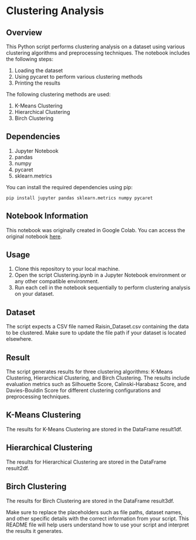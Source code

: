# Clustering Analysis

## Overview

This Python script performs clustering analysis on a dataset using various clustering algorithms and preprocessing techniques.
The notebook includes the following steps:
1. Loading the dataset
2. Using pycaret to perform various clustering methods
3. Printing the results

The following clustering methods are used:
1. K-Means Clustering
2. Hierarchical Clustering
3. Birch Clustering

## Dependencies
1. Jupyter Notebook
2. pandas
3. numpy
4. pycaret
5. sklearn.metrics

You can install the required dependencies using pip:
```
pip install jupyter pandas sklearn.metrics numpy pycaret
```
## Notebook Information

This notebook was originally created in Google Colab. You can access the original notebook [here](https://colab.research.google.com/drive/15gpAww3HiQ3kRRLWp5qcxjKl4HOrqZ9h).

## Usage

1. Clone this repository to your local machine.
2. Open the script Clustering.ipynb in a Jupyter Notebook environment or any other compatible environment.
3. Run each cell in the notebook sequentially to perform clustering analysis on your dataset.

## Dataset

The script expects a CSV file named Raisin_Dataset.csv containing the data to be clustered. Make sure to update the file path if your dataset is located elsewhere.

## Result

The script generates results for three clustering algorithms: K-Means Clustering, Hierarchical Clustering, and Birch Clustering. The results include evaluation metrics such as Silhouette Score, Calinski-Harabasz Score, and Davies-Bouldin Score for different clustering configurations and preprocessing techniques.

## K-Means Clustering

The results for K-Means Clustering are stored in the DataFrame result1df.

## Hierarchical Clustering

The results for Hierarchical Clustering are stored in the DataFrame result2df.

## Birch Clustering

The results for Birch Clustering are stored in the DataFrame result3df.


Make sure to replace the placeholders such as file paths, dataset names, and other specific details with the correct information from your script. This README file will help users understand how to use your script and interpret the results it generates.

